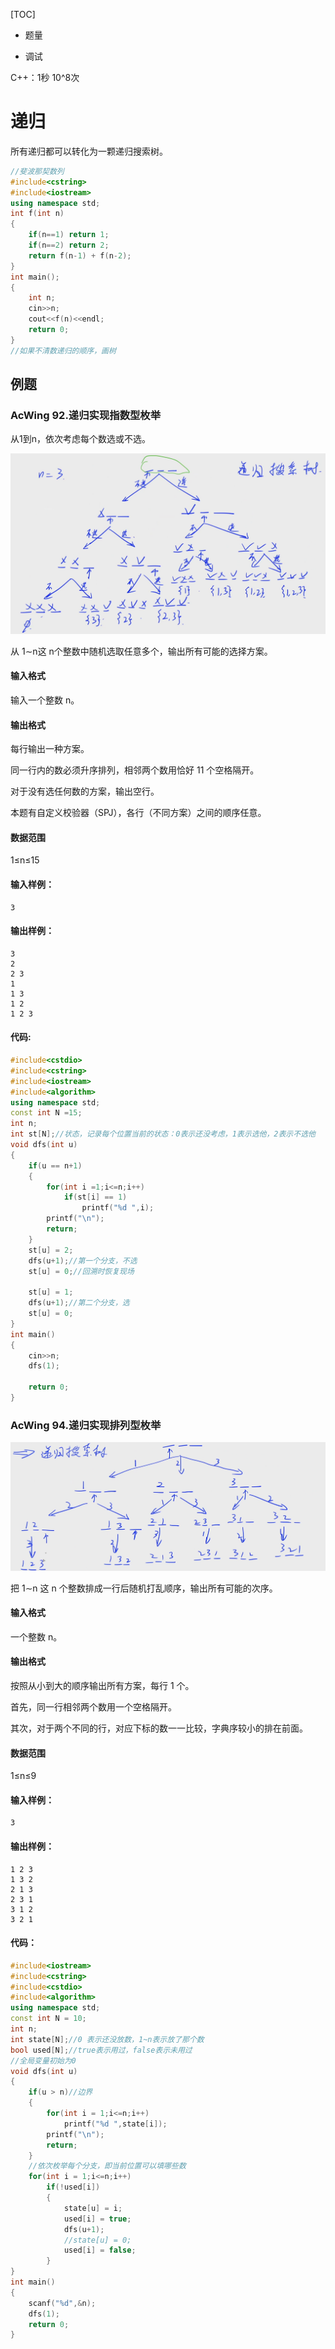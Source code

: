 [TOC]



-   题量

-   调试 

C++：1秒 10^8次

# 递归

所有递归都可以转化为一颗递归搜索树。

```c++
//斐波那契数列
#include<cstring>
#include<iostream>
using namespace std;
int f(int n)
{
    if(n==1) return 1;
    if(n==2) return 2;
    return f(n-1) + f(n-2);
}
int main();
{
	int n;
    cin>>n;
    cout<<f(n)<<endl;
	return 0;
}
//如果不清数递归的顺序，画树
```

## 例题

### AcWing 92.递归实现指数型枚举

从1到n，依次考虑每个数选或不选。

<img src="1.1教学计划与递归.assets\image-20210314181751298.png" alt="image-20210314181751298" style="zoom:60%;" />

从 1∼n这 n个整数中随机选取任意多个，输出所有可能的选择方案。

#### 输入格式

输入一个整数 n。

#### 输出格式

每行输出一种方案。

同一行内的数必须升序排列，相邻两个数用恰好 11 个空格隔开。

对于没有选任何数的方案，输出空行。

本题有自定义校验器（SPJ），各行（不同方案）之间的顺序任意。

#### 数据范围

1≤n≤15

#### 输入样例：

```
3
```

#### 输出样例：

```
3
2
2 3
1
1 3
1 2
1 2 3
```

#### 代码:

```c++
#include<cstdio>
#include<cstring>
#include<iostream>
#include<algorithm>
using namespace std;
const int N =15;
int n;
int st[N];//状态，记录每个位置当前的状态：0表示还没考虑，1表示选他，2表示不选他
void dfs(int u)
{
	if(u == n+1)
    {
        for(int i =1;i<=n;i++)
            if(st[i] == 1)
                printf("%d ",i);
        printf("\n");
        return;
	}
    st[u] = 2;
    dfs(u+1);//第一个分支，不选
    st[u] = 0;//回溯时恢复现场

    st[u] = 1;
    dfs(u+1);//第二个分支，选
    st[u] = 0;
}
int main()
{
	cin>>n;
	dfs(1);

	return 0;
}

```

### AcWing 94.递归实现排列型枚举

<img src="1.1教学计划与递归.assets\image-20210314214022551.png" alt="image-20210314214022551" style="zoom:50%;" />

把 1∼n 这 n 个整数排成一行后随机打乱顺序，输出所有可能的次序。

#### 输入格式

一个整数 n。

#### 输出格式

按照从小到大的顺序输出所有方案，每行 1 个。

首先，同一行相邻两个数用一个空格隔开。

其次，对于两个不同的行，对应下标的数一一比较，字典序较小的排在前面。

#### 数据范围

1≤n≤9

#### 输入样例：

```
3
```

#### 输出样例：

```
1 2 3
1 3 2
2 1 3
2 3 1
3 1 2
3 2 1
```

#### 代码：


```c++
#include<iostream>
#include<cstring>
#include<cstdio>
#include<algorithm>
using namespace std;
const int N = 10;
int n;
int state[N];//0 表示还没放数，1~n表示放了那个数
bool used[N];//true表示用过，false表示未用过
//全局变量初始为0
void dfs(int u)
{
	if(u > n)//边界
    {
		for(int i = 1;i<=n;i++)
            printf("%d ",state[i]);
        printf("\n");
        return;
    }
    //依次枚举每个分支，即当前位置可以填哪些数
    for(int i = 1;i<=n;i++)
        if(!used[i])
        {
            state[u] = i;
            used[i] = true;
            dfs(u+1);
            //state[u] = 0;
            used[i] = false;
        }
}
int main()
{
	scanf("%d",&n);
    dfs(1);
    return 0;
}

```






